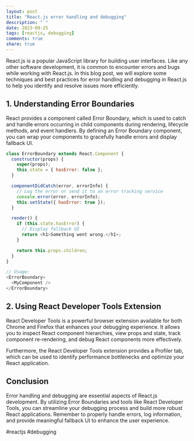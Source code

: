 ```yaml
---
layout: post
title: "React.js error handling and debugging"
description: " "
date: 2023-09-25
tags: [reactjs, debugging]
comments: true
share: true
---
```


React.js is a popular JavaScript library for building user interfaces. Like any other software development, it is common to encounter errors and bugs while working with React.js. In this blog post, we will explore some techniques and best practices for error handling and debugging in React.js to help you identify and resolve issues more efficiently.

## 1. Understanding Error Boundaries

React provides a component called Error Boundary, which is used to catch and handle errors occurring in child components during rendering, lifecycle methods, and event handlers. By defining an Error Boundary component, you can wrap your components to gracefully handle errors and display fallback UI.

```javascript
class ErrorBoundary extends React.Component {
  constructor(props) {
    super(props);
    this.state = { hasError: false };
  }

  componentDidCatch(error, errorInfo) {
    // Log the error or send it to an error tracking service
    console.error(error, errorInfo);
    this.setState({ hasError: true });
  }

  render() {
    if (this.state.hasError) {
      // Display fallback UI
      return <h1>Something went wrong.</h1>;
    }

    return this.props.children;
  }
}

// Usage:
<ErrorBoundary>
  <MyComponent />
</ErrorBoundary>
```

## 2. Using React Developer Tools Extension

React Developer Tools is a powerful browser extension available for both Chrome and Firefox that enhances your debugging experience. It allows you to inspect React component hierarchies, view props and state, track component re-rendering, and debug React components more effectively.

Furthermore, the React Developer Tools extension provides a Profiler tab, which can be used to identify performance bottlenecks and optimize your React application.

## Conclusion

Error handling and debugging are essential aspects of React.js development. By utilizing Error Boundaries and tools like React Developer Tools, you can streamline your debugging process and build more robust React applications. Remember to properly handle errors, log information, and provide meaningful fallback UI to enhance the user experience.

#reactjs #debugging
